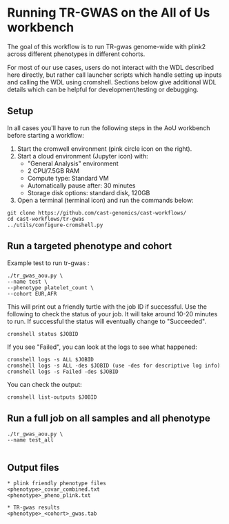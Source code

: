 # Running TR-GWAS on the All of Us workbench

The goal of this workflow is to run TR-gwas genome-wide with plink2 across different phenotypes in different cohorts. 

For most of our use cases, users do not interact with the WDL described here directly, but rather call launcher scripts which handle setting up inputs and calling the WDL using cromshell. Sections below give additional WDL details which can be helpful for development/testing or debugging.


## Setup
In all cases you'll have to run the following steps in the AoU workbench before starting a workflow:

1. Start the cromwell environment (pink circle icon on the right).
2. Start a cloud environment (Jupyter icon) with:
    * "General Analysis" environment
    * 2 CPU/7.5GB RAM
    * Compute type: Standard VM
    * Automatically pause after: 30 minutes
    * Storage disk options: standard disk, 120GB
3. Open a terminal (terminal icon) and run the commands below:

```
git clone https://github.com/cast-genomics/cast-workflows/
cd cast-workflows/tr-gwas
../utils/configure-cromshell.py
```

## Run a targeted phenotype and cohort

Example test to run tr-gwas :

```
./tr_gwas_aou.py \
--name test \
--phenotype platelet_count \
--cohort EUR,AFR 

```

This will print out a friendly turtle with the job ID if successful. Use the following to check the status of your job. It will take around 10-20 minutes to run. If successful the status will eventually change to "Succeeded".

```
cromshell status $JOBID
```

If you see "Failed", you can look at the logs to see what happened:

```
cromshell logs -s ALL $JOBID
cromshell logs -s ALL -des $JOBID (use -des for descriptive log info)
cromshell logs -s Failed -des $JOBID
```

You can check the output:
```
cromshell list-outputs $JOBID
```

## Run a full job on all samples and all phenotype 

```
./tr_gwas_aou.py \
--name test_all


```

## Output files 
```
* plink friendly phenotype files
<phenotype>_covar_combined.txt
<phenotype>_pheno_plink.txt

* TR-gwas results 
<phenotype>_<cohort>_gwas.tab
```